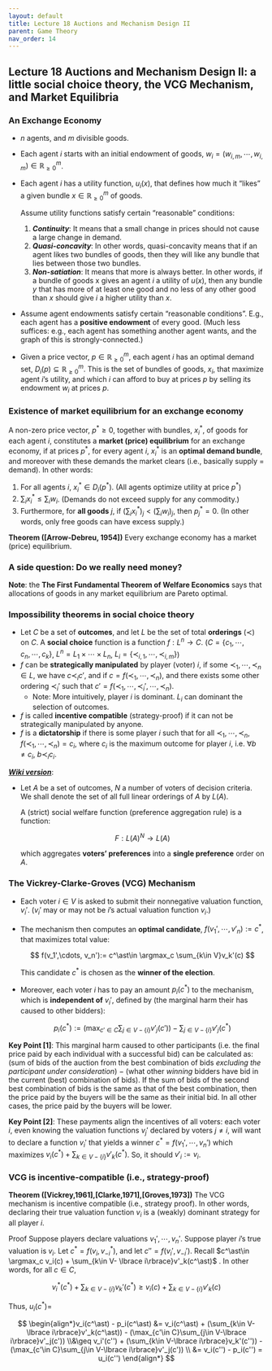 ```yaml
---
layout: default
title: Lecture 18 Auctions and Mechanism Design II
parent: Game Theory
nav_order: 14
---
```


## Lecture 18 Auctions and Mechanism Design II: a little social choice theory, the VCG Mechanism, and Market Equilibria

### An Exchange Economy

- $n$ agents, and $m$ divisible goods.
- Each agent $i$ starts with an initial endowment of goods, $w_i = (w_{i, m}, \cdots, w_{i, m}) \in \mathbb{R}^{m}_{\geq 0}$.
- Each agent $i$ has a utility function, $u_i(x)$, that defines how much it “likes” a given bundle $x \in \mathbb{R}^m_{\geq 0}$ of goods.
    
    Assume utility functions satisfy certain “reasonable” conditions:
    
    1. ***Continuity***: It means that a small change in prices should not cause a large change in demand.
    2. ***Quasi-concavity***: In other words, quasi-concavity means that if an agent likes two bundles of goods, then they will like any bundle that lies between those two bundles.
    3. ***Non-satiation***: It means that more is always better. In other words, if a bundle of goods x gives an agent $i$ a utility of $u(x)$, then any bundle $y$ that has more of at least one good and no less of any other good than $x$ should give $i$ a higher utility than $x$.
- Assume agent endowments satisfy certain “reasonable conditions”. E.g., each agent has a **positive endowment** of every good. (Much less suffices: e.g., each agent has something another agent wants, and the graph of this is strongly-connected.)
- Given a price vector, $p \in \mathbb{R}^m_{\geq 0}$, each agent $i$ has an optimal demand set, $D_i(p) \subseteq \mathbb{R}^m_{\geq 0}$. This is the set of bundles of goods, $x_i$, that maximize agent $i$’s utility, and which $i$ can afford to buy at prices $p$ by selling its endowment $w_i$ at prices $p$.

### Existence of market equilibrium for an exchange economy

A non-zero price vector, $p^\ast \geq 0$, together with bundles, $x_i^\ast$, of goods for each agent $i$, constitutes a **market (price) equilibrium** for an exchange economy, if at prices $p^\ast$, for every agent $i$, $x^\ast_i$ is an **optimal demand bundle**, and moreover with these demands the market clears (i.e., basically supply = demand). In other words:

1. For all agents $i$, $x^\ast_i\in D_i(p^\ast)$. (All agents optimize utility at price $p^\ast$)
2. $\sum_ix_i^\ast \leq \sum_i w_i$. (Demands do not exceed supply for any commodity.)
3. Furthermore, for **all goods** $j$, if $(\sum_ix^\ast_i)_j < (\sum_iw_i)_j$, then $p_j^\ast = 0$. (In other words, only free goods can have excess supply.)

**Theorem ([Arrow-Debreu, 1954])** Every exchange economy has a market (price) equilibrium.

### A side question: Do we really need money?

**Note**: the **The First Fundamental Theorem of Welfare Economics** says that allocations of goods in any market equilibrium are Pareto optimal.

### Impossibility theorems in social choice theory

- Let $C$ be a set of **outcomes**, and let  $L$ be the set of total **orderings** ($\prec$) on $C$. A **social choice** function is a function $f: L^n\to C$. ($C = \lbrace c_1, \cdots, c_n, \cdots, c_k\rbrace$, $L^n = L_1\times \cdots \times L_n$, $L_i = \lbrace \prec_{i, 1}, \cdots, \prec_{i, m}\rbrace$)
- $f$ can be **strategically manipulated** by player (voter) $i$, if some $\prec_1,\cdots,\prec_n\in L$, we have $c\prec_i c'$, and if $c = f(\prec_1, \cdots, \prec_n)$, and there exists some other ordering $\prec_i'$ such that $c' = f(\prec_1, \cdots, \prec_i', \cdots, \prec_n)$.
    - Note: More intuitively, player $i$ is dominant. $L_i$ can dominant the selection of outcomes.
- $f$ is called **incentive compatible** (strategy-proof) if it can not be strategically manipulated by anyone.
- $f$ is a **dictatorship** if there is some player $i$ such that for all $\prec_1, \cdots, \prec_n$, $f(\prec_1, \cdots, \prec_n) = c_i$, where $c_i$ is the maximum outcome for player $i$, i.e. $\forall b\neq c_i,\ b\prec_i c_i$.

[***Wiki version***](https://en.wikipedia.org/wiki/Arrow%27s_impossibility_theorem#Formal_statement_of_the_theorem):

- Let $A$ be a set of outcomes, $N$ a number of voters of decision criteria. We shall denote the set of all full linear orderings of $A$ by $L(A)$.
    
    A (strict) social welfare function (preference aggregation rule) is a function:
    
    $$
    F: L(A)^N \to L(A)
    $$
    
    which aggregates **voters’ preferences** into a **single preference** order on $A$.
    

### The Vickrey-Clarke-Groves (VCG) Mechanism

- Each voter $i\in V$ is asked to submit their nonnegative valuation function, $v_i'$. ($v_i'$ may or may not be $i$’s actual valuation function $v_i$.)
- The mechanism then computes an **optimal candidate**, $f(v_1', \cdots, v'_n) := c^\ast$, that maximizes total value:
    
    $$
    f(v_1',\cdots, v_n'):= c^\ast\in \argmax_c \sum_{k\in V}v_k'(c)
    $$
    
    This candidate $c^\ast$ is chosen as the **winner of the election**.
    
- Moreover, each voter $i$ has to pay an amount $p_i(c^\ast)$ to the mechanism, which is **independent of** $v_i'$, defined by (the marginal harm their has caused to other bidders):
    
    $$
    p_i(c^\ast) := (\max_{c'\in C} \sum_{j\in V-\lbrace i\rbrace}v'_j(c')) - \sum_{j\in V-\lbrace i\rbrace}v'_j(c^\ast)
    $$
    

**Key Point [1]**: This marginal harm caused to other participants (i.e. the final price paid by each individual with a successful bid) can be calculated as: (sum of bids of the auction from the best combination of bids *excluding the participant under consideration*) − (what other *winning* bidders have bid in the current (best) combination of bids). If the sum of bids of the second best combination of bids is the same as that of the best combination, then the price paid by the buyers will be the same as their initial bid. In all other cases, the price paid by the buyers will be lower.

**Key Point [2]**: These payments align the incentives of all voters: each voter $i$, even knowing the valuation functions $v_j'$ declared by voters $j \neq i$, will want to declare a function $v_i'$ that yields a winner $c^\ast = f(v_1',\cdots, v_n')$ which maximizes $v_i(c^\ast) + \sum_{k\in V-\lbrace i\rbrace}v'_k(c^\ast)$. So, it should $v'_i:= v_i$. 

### VCG is incentive-compatible (i.e., strategy-proof)

**Theorem ([Vickrey,1961],[Clarke,1971],[Groves,1973])** The VCG mechanism is incentive compatible (i.e., strategy proof). In other words, declaring their true valuation function $v_i$ is a (weakly) dominant strategy for all player $i$.

Proof Suppose players declare valuations $v_1', \cdots, v_n'$. Suppose player $i$’s true valuation is $v_i$. Let $c^\ast = f(v_i, v_{-i}^\ast)$, and let $c''=f(v_i', v_{-i}')$. Recall $c^\ast\in \argmax_c v_i(c) + \sum_{k\in V- \lbrace i\rbrace}v'_k(c^\ast)$ . In other words, for all $c\in C$, 

$$
v_i^\ast(c^\ast) + \sum_{k\in V-\lbrace i\rbrace}v_k'(c^\ast) \geq v_i(c) + \sum_{k\in V-\lbrace i\rbrace}v'_k(c)
$$

Thus, $u_i(c^\ast) =$ 

$$
\begin{align*}v_i(c^\ast) - p_i(c^\ast) &= v_i(c^\ast) + (\sum_{k\in V-\lbrace i\rbrace}v'_k(c^\ast)) - (\max_{c'\in C}\sum_{j\in V-\lbrace i\rbrace}v'_j(c')) \\&\geq v_i'(c'') + (\sum_{k\in V-\lbrace i\rbrace}v_k'(c'')) - (\max_{c'\in C}\sum_{j\in V-\lbrace i\rbrace}v'_j(c')) \\ &= v_i(c'') - p_i(c'') = u_i(c'') \end{align*}
$$